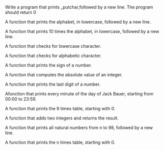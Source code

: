 Write a program that prints _putchar,followed by a new line. The program should return 0

A function that prints the alphabet, in lowercase, followed by a new line.

A function that prints 10 times the alphabet, in lowercase, followed by a new line.

A function that checks for lowercase character.

A function that checks for alphabetic character.

A function that prints the sign of a number.

A function that computes the absolute value of an integer.

A function that prints the last digit of a number.

Afunction that prints every minute of the day of Jack Bauer, starting from 00:00 to 23:59.

A function that prints the 9 times table, starting with 0.

A function that adds two integers and returns the result.

A function that prints all natural numbers from n to 98, followed by a new line.

A function that prints the n times table, starting with 0.      
